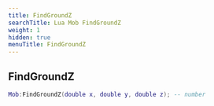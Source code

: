 ```yaml
---
title: FindGroundZ
searchTitle: Lua Mob FindGroundZ
weight: 1
hidden: true
menuTitle: FindGroundZ
---
```

## FindGroundZ
```lua
Mob:FindGroundZ(double x, double y, double z); -- number
```